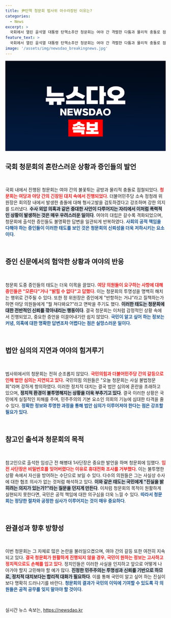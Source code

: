 ```yaml
---
title: 尹탄핵 청문회 법사위 아수라장된 이유는?
categories:
  - News
excerpt: >
  국회에서 열린 윤석열 대통령 탄핵소추안 청문회는 여야 간 격렬한 다툼과 물리적 충돌로 점철됐다. 증인들은 중요한 질문에 대해 모른다는 답변만 반복하며 논란이 깊어졌다. 정청래 위원장은 부상당한 의원들에게 형사고발을 검토하겠다며 강경한 입장을 보였다.
feature_text: >
  국회에서 열린 윤석열 대통령 탄핵소추안 청문회는 여야 간 격렬한 다툼과 물리적 충돌로 점철됐다. 증인들은 중요한 질문에 대해 모른다는 답변만 반복하며 논란이 깊어졌다. 정청래 위원장은 부상당한 의원들에게 형사고발을 검토하겠다며 강경한 입장을 보였다.
image: '/assets/img/newsdao_breakingnews.jpg'
---
```


<p><img src="/assets/img/newsdao_breakingnews.jpg" alt="ontimetimes 속보" /></p>

<h2 data-ke-size="size26">국회 청문회의 혼란스러운 상황과 증인들의 발언</h2>

<p data-ke-size="size16">&nbsp;</p>

<p>국회 내에서 진행된 청문회는 여야 간의 불꽃튀는 공방과 물리적 충돌로 점철되었다. <b><span style="color: #ee2323;">청문회는 여당과 야당 간의 긴장된 대치 속에서 진행되었다</span></b>. 더불어민주당 소속 정청래 위원장은 회의장 내에서 발생한 충돌에 대해 형사고발을 검토하겠다고 강조하며 강한 의지를 드러냈다. <b><span style="background-color: #21538527;">수사 외압 의혹과 같은 중대한 사안이 다루어지는 자리에서 이처럼 폭력적인 상황이 발생하는 것은 매우 우려스러운 일이다</span></b>. 여야의 대립은 갈수록 격화되었으며, 청문회에 출석한 증인들도 불명확한 답변을 일관되게 반복하였다. <b><span style="color: #1a5490;">사회의 공적 책임을 다해야 하는 증인들이 이러한 태도를 보인 것은 청문회의 신뢰성을 더욱 저하시키는 요소이다</span></b>.</p>

<p data-ke-size="size16">&nbsp;</p>

<h2 data-ke-size="size26">증인 신문에서의 험악한 상황과 여야의 반응</h2>

<p data-ke-size="size16">&nbsp;</p>

<p>청문회 도중 증인들의 태도는 더욱 이목을 끌었다. <b><span style="color: #ee2323;">여당 의원들이 요구하는 사항에 대해 증인들은 "모른다"거나 "밝힐 수 없다"고 답했다</span></b>. 이는 청문회의 투명성을 명백히 해치는 행위로 간주될 수 있다. 또한 정 위원장은 증인에게 "반항하는 거냐"라고 질책하는가 하면 야당 의원들에게 "뭘 쳐다봐요?"라고 면박을 주기도 했다. <b><span style="background-color: #21538527;">이러한 태도는 청문회에 대한 전반적인 신뢰를 깎아내리는 행동이다</span></b>. 결국 청문회는 이처럼 감정적인 상황 속에서 진행되었고, 중요한 증언을 이끌어내기란 쉽지 않았다. <b><span style="color: #1a5490;">국민이 알고 싶어 하는 정보는 커녕, 의혹에 대한 명확한 답변조차 어렵다는 점은 실망스러운 일이다</span></b>.</p>

<p data-ke-size="size16">&nbsp;</p>

<h2 data-ke-size="size26">법안 심의의 지연과 여야의 힘겨루기</h2>

<p data-ke-size="size16">&nbsp;</p>

<p>법사위에서의 청문회는 전혀 순조롭지 않았다. <b><span style="color: #ee2323;">국민의힘과 더불어민주당 간의 갈등으로 인해 법안 심의는 지연되고 있다</span></b>. 국민의힘 의원들은 "오늘 청문회는 사실 불법청문회"라며 강하게 항의하였다. 이러한 정치적 대치는 결국 법안 심의에 혼란을 초래하고 있으며, <b><span style="background-color: #21538527;">정치적 환경이 불투명해지는 상황을 더욱 부추기고 있다</span></b>. 결국 이러한 상황은 국민에게 실질적인 피해를 주며, 민주주의의 기본 요소인 의회의 기능에 심대한 타격을 줄 수 있다. <b><span style="color: #1a5490;">정확한 정보와 투명한 과정을 통해 법안 심의가 이루어져야 한다는 점은 강조할 필요가 있다</span></b>.</p>

<p data-ke-size="size16">&nbsp;</p>

<h2 data-ke-size="size26">참고인 출석과 청문회의 목적</h2>

<p data-ke-size="size16">&nbsp;</p>

<p>참고인으로 출석한 임성근 전 해병대 1사단장은 중요한 발언을 하며 청문회에 임했다. <b><span style="color: #ee2323;">임 전 사단장은 비밀번호를 잊어버렸다는 이유로 휴대전화 조사를 거부했다</span></b>. 이는 불투명한 상황 속에서 자신을 방어하는 수단으로 보일 수 있다. 다수의 의원들은 그는 사실상 수사에 대한 협조 의사가 없는 것처럼 해석하고 있다. <b><span style="background-color: #21538527;">이와 같은 태도는 국민에게 "진실을 밝히려는 의지가 있는가?"라는 질문을 던지게 만든다</span></b>. 이처럼 청문회의 목적이 원활하게 실현되지 못한다면, 국민은 공적 책임에 대한 의구심을 더욱 느낄 수 있다. <b><span style="color: #1a5490;">따라서 청문회는 정당한 절차와 공정한 심사가 이루어지는 것이 매우 중요하다</span></b>.</p>

<p data-ke-size="size16">&nbsp;</p>

<h2 data-ke-size="size26">완결성과 향후 방향성</h2>

<p data-ke-size="size16">&nbsp;</p>

<p>이번 청문회는 그 자체로 많은 논란을 불러일으켰으며, 여야 간의 갈등 또한 여전히 지속되고 있다. <b><span style="color: #ee2323;">결국 청문회가 원활하게 진행되지 않을 경우, 국민이 원하는 정보는 고사하고 정치적으로도 손해를 입고 있다</span></b>. 정치인들은 이러한 사실을 인지하고 앞으로 어떻게 나아가야 할지 고민해야 할 예가 많다. <b><span style="background-color: #21538527;">진정한 민주주의는 투명성과 신뢰를 기반으로 하므로, 정치적 대치보다는 합리적 대화가 필요하다</span></b>. 이를 통해 국민이 알고 싶어 하는 진실이 보다 명확히 드러나기를 바란다. <b><span style="color: #1a5490;">청문회의 결과가 국민의 이익에 기여할 수 있도록 각 의원들은 공적 공무를 잊지 말아야 할 것이다</span></b>. </p>

<p data-ke-size="size16">&nbsp;</p>
실시간 뉴스 속보는, <a href="https://newsdao.kr" rel="dofollow">https://newsdao.kr</a>


